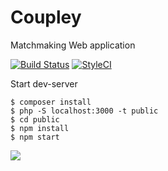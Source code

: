 # Coupley
Matchmaking Web application

[![Build Status](https://travis-ci.org/rajikaimal/Coupley.svg?branch=master)](https://travis-ci.org/rajikaimal/Coupley) [![StyleCI](https://styleci.io/repos/49663074/shield)](https://styleci.io/repos/49663074)

Start dev-server 
```
$ composer install
$ php -S localhost:3000 -t public
$ cd public
$ npm install
$ npm start
```
<img src="http://i.imgur.com/z3onyL1.png"/>

